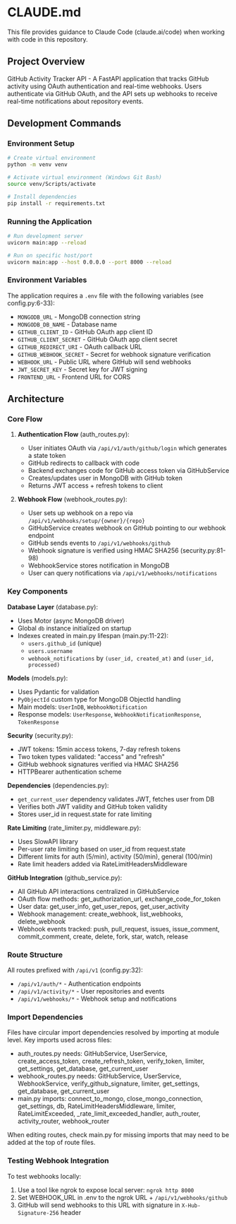 # CLAUDE.md

This file provides guidance to Claude Code (claude.ai/code) when working with code in this repository.

## Project Overview

GitHub Activity Tracker API - A FastAPI application that tracks GitHub activity using OAuth authentication and real-time webhooks. Users authenticate via GitHub OAuth, and the API sets up webhooks to receive real-time notifications about repository events.

## Development Commands

### Environment Setup
```bash
# Create virtual environment
python -m venv venv

# Activate virtual environment (Windows Git Bash)
source venv/Scripts/activate

# Install dependencies
pip install -r requirements.txt
```

### Running the Application
```bash
# Run development server
uvicorn main:app --reload

# Run on specific host/port
uvicorn main:app --host 0.0.0.0 --port 8000 --reload
```

### Environment Variables
The application requires a `.env` file with the following variables (see config.py:6-33):
- `MONGODB_URL` - MongoDB connection string
- `MONGODB_DB_NAME` - Database name
- `GITHUB_CLIENT_ID` - GitHub OAuth app client ID
- `GITHUB_CLIENT_SECRET` - GitHub OAuth app client secret
- `GITHUB_REDIRECT_URI` - OAuth callback URL
- `GITHUB_WEBHOOK_SECRET` - Secret for webhook signature verification
- `WEBHOOK_URL` - Public URL where GitHub will send webhooks
- `JWT_SECRET_KEY` - Secret key for JWT signing
- `FRONTEND_URL` - Frontend URL for CORS

## Architecture

### Core Flow

1. **Authentication Flow** (auth_routes.py):
   - User initiates OAuth via `/api/v1/auth/github/login` which generates a state token
   - GitHub redirects to callback with code
   - Backend exchanges code for GitHub access token via GitHubService
   - Creates/updates user in MongoDB with GitHub token
   - Returns JWT access + refresh tokens to client

2. **Webhook Flow** (webhook_routes.py):
   - User sets up webhook on a repo via `/api/v1/webhooks/setup/{owner}/{repo}`
   - GitHubService creates webhook on GitHub pointing to our webhook endpoint
   - GitHub sends events to `/api/v1/webhooks/github`
   - Webhook signature is verified using HMAC SHA256 (security.py:81-98)
   - WebhookService stores notification in MongoDB
   - User can query notifications via `/api/v1/webhooks/notifications`

### Key Components

**Database Layer** (database.py):
- Uses Motor (async MongoDB driver)
- Global `db` instance initialized on startup
- Indexes created in main.py lifespan (main.py:11-22):
  - `users.github_id` (unique)
  - `users.username`
  - `webhook_notifications` by `(user_id, created_at)` and `(user_id, processed)`

**Models** (models.py):
- Uses Pydantic for validation
- `PyObjectId` custom type for MongoDB ObjectId handling
- Main models: `UserInDB`, `WebhookNotification`
- Response models: `UserResponse`, `WebhookNotificationResponse`, `TokenResponse`

**Security** (security.py):
- JWT tokens: 15min access tokens, 7-day refresh tokens
- Two token types validated: "access" and "refresh"
- GitHub webhook signatures verified via HMAC SHA256
- HTTPBearer authentication scheme

**Dependencies** (dependencies.py):
- `get_current_user` dependency validates JWT, fetches user from DB
- Verifies both JWT validity and GitHub token validity
- Stores user_id in request.state for rate limiting

**Rate Limiting** (rate_limiter.py, middleware.py):
- Uses SlowAPI library
- Per-user rate limiting based on user_id from request.state
- Different limits for auth (5/min), activity (50/min), general (100/min)
- Rate limit headers added via RateLimitHeadersMiddleware

**GitHub Integration** (github_service.py):
- All GitHub API interactions centralized in GitHubService
- OAuth flow methods: get_authorization_url, exchange_code_for_token
- User data: get_user_info, get_user_repos, get_user_activity
- Webhook management: create_webhook, list_webhooks, delete_webhook
- Webhook events tracked: push, pull_request, issues, issue_comment, commit_comment, create, delete, fork, star, watch, release

### Route Structure

All routes prefixed with `/api/v1` (config.py:32):
- `/api/v1/auth/*` - Authentication endpoints
- `/api/v1/activity/*` - User repositories and events
- `/api/v1/webhooks/*` - Webhook setup and notifications

### Import Dependencies

Files have circular import dependencies resolved by importing at module level. Key imports used across files:
- auth_routes.py needs: GitHubService, UserService, create_access_token, create_refresh_token, verify_token, limiter, get_settings, get_database, get_current_user
- webhook_routes.py needs: GitHubService, UserService, WebhookService, verify_github_signature, limiter, get_settings, get_database, get_current_user
- main.py imports: connect_to_mongo, close_mongo_connection, get_settings, db, RateLimitHeadersMiddleware, limiter, RateLimitExceeded, _rate_limit_exceeded_handler, auth_router, activity_router, webhook_router

When editing routes, check main.py for missing imports that may need to be added at the top of route files.

### Testing Webhook Integration

To test webhooks locally:
1. Use a tool like ngrok to expose local server: `ngrok http 8000`
2. Set WEBHOOK_URL in .env to the ngrok URL + `/api/v1/webhooks/github`
3. GitHub will send webhooks to this URL with signature in `X-Hub-Signature-256` header
